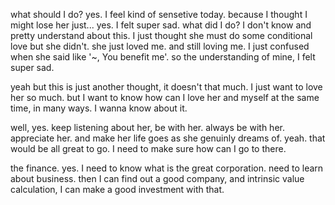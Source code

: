 what should I do? yes. I feel kind of sensetive today. because I thought I might lose her just...
yes. I felt super sad. what did I do? I don't know and pretty understand about this. I just thought she must do some conditional love but she didn't. she just loved me. and still loving me. I just confused when she said like '~, You benefit me'. so the understanding of mine, I felt super sad.

yeah but this is just another thought, it doesn't that much.
I just want to love her so much. but I want to know how can I love her and myself at the same time, in many ways.
I wanna know about it.

well, yes. keep listening about her, be with her. always be with her. appreciate her.
and make her life goes as she genuinly dreams of. yeah. that would be all great to go.
I need to make sure how can I go to there.

the finance. yes. I need to know what is the great corporation. need to learn about business. then I can find out a good company, and intrinsic value calculation, I can make a good investment with that.
